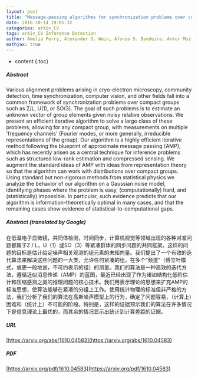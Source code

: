 ```yaml
---
layout: post
title: "Message-passing algorithms for synchronization problems over compact groups"
date: 2016-10-14 19:05:32
categories: arXiv_CV
tags: arXiv_CV Inference Detection
author: Amelia Perry, Alexander S. Wein, Afonso S. Bandeira, Ankur Moitra
mathjax: true
---
```


* content
{:toc}

##### Abstract
Various alignment problems arising in cryo-electron microscopy, community detection, time synchronization, computer vision, and other fields fall into a common framework of synchronization problems over compact groups such as Z/L, U(1), or SO(3). The goal of such problems is to estimate an unknown vector of group elements given noisy relative observations. We present an efficient iterative algorithm to solve a large class of these problems, allowing for any compact group, with measurements on multiple 'frequency channels' (Fourier modes, or more generally, irreducible representations of the group). Our algorithm is a highly efficient iterative method following the blueprint of approximate message passing (AMP), which has recently arisen as a central technique for inference problems such as structured low-rank estimation and compressed sensing. We augment the standard ideas of AMP with ideas from representation theory so that the algorithm can work with distributions over compact groups. Using standard but non-rigorous methods from statistical physics we analyze the behavior of our algorithm on a Gaussian noise model, identifying phases where the problem is easy, (computationally) hard, and (statistically) impossible. In particular, such evidence predicts that our algorithm is information-theoretically optimal in many cases, and that the remaining cases show evidence of statistical-to-computational gaps.

##### Abstract (translated by Google)
在低温电子显微镜，共同体检测，时间同步，计算机视觉等领域出现的各种对准问题都属于Z / L，U（1）或SO（3）等紧凑群体的同步问题的共同框架。这样的问题的目标是估计给定噪声相关观测的组元素的未知向量。我们提出了一个有效的迭代算法来解决这些问题的一大类，允许任何紧凑的组，在多个“频道”（傅立叶模式，或更一般地说，不可约表示的组）的测量。我们的算法是一种高效的迭代方法，遵循近似消息传递（AMP）的蓝图，最近已经出现了作为诸如结构化低阶估计和压缩感测之类的推理问题的核心技术。我们用表示理论的思想来扩充AMP的标准思想，使算法能够在紧凑的分组上工作。使用统计物理的标准但非严格的方法，我们分析了我们的算法在高斯噪声模型上的行为，确定了问题容易，（计算上）困难和（统计上）不可能的阶段。特别是，这样的证据预示我们的算法在许多情况下是信息理论上最优的，而其余的情况显示出统计到计算差距的证据。

##### URL
[https://arxiv.org/abs/1610.04583](https://arxiv.org/abs/1610.04583)

##### PDF
[https://arxiv.org/pdf/1610.04583](https://arxiv.org/pdf/1610.04583)

